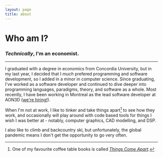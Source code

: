 ```yaml
---
layout: page
title: about
---
```


# Who am I?

### ***Technically***, I'm an economist.

---

I graduated with a degree in economics from Concordia University, but in my last year, I decided that I *much* prefered programming and software development, so I added in a minor in computer science. 
Since graduating, I've worked as a software developer and continued to dive deeper into programming languages, paradigms, theory, and software as a whole. 
Most recently, I have been working in Montreal as the lead software developer at AON3D ([we're hiring!](mailto:miklos@aon3d.com)).

When I'm not at work, I like to tinker and take things apart[^1] to see how they work, and occasionally will play around with code based tools for things I wish I was better at - notably, computer graphics, CAD modelling, and DSP.

I also like to climb and backcountry ski, but unfortunately, the global pandemic means I don't get the opportunity to go very often.

[^1]: One of my favourite coffee table books is called [_Things Come Apart_](https://www.toddmclellan.com/thingscomeapart).

